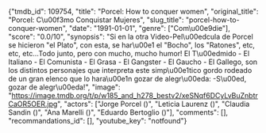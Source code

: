 {"tmdb_id": 109754, "title": "Porcel: How to conquer women", "original_title": "Porcel: C\u00f3mo Conquistar Mujeres", "slug_title": "porcel-how-to-conquer-women", "date": "1991-01-01", "genre": ["Com\u00e9die"], "score": "0.0/10", "synopsis": "Si en la otra Video-Pel\u00edcula de Porcel se hicieron \"el Plato\", con esta, se har\u00e1 el \"Bocho\", los \"Ratones\", etc, etc, etc...Todo junto, pero con mucho, mucho humor! El T\u00edmido - El Italiano - El Comunista - El Grasa - El Gangster - El Gaucho - El Gallego, son los distintos personajes que interpreta este simp\u00e1tico gordo rodeado de un gran elenco que lo hara\u00e1n gozar de alegr\u00eda: -S\u00ed, gozar de alegr\u00eda!", "image": "https://image.tmdb.org/t/p/w185_and_h278_bestv2/xeSNqf6DCyLvBuZnbtrCaOR5OER.jpg", "actors": ["Jorge Porcel ()", "Leticia Laurenz ()", "Claudia Sandin ()", "Ana Marelli ()", "Eduardo Bertoglio ()"], "comments": [], "recommandations_id": [], "youtube_key": "notfound"}